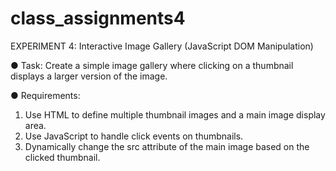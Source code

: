 # class_assignments4
EXPERIMENT 4: Interactive Image Gallery (JavaScript DOM Manipulation)

● Task: Create a simple image gallery where clicking on a thumbnail displays a larger
version of the image.

● Requirements:
1. Use HTML to define multiple thumbnail images and a main image display area.
2. Use JavaScript to handle click events on thumbnails.
3. Dynamically change the src attribute of the main image based on the clicked
thumbnail.

